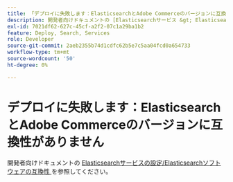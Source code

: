 ```yaml
---
title: 「デプロイに失敗します：ElasticsearchとAdobe Commerceのバージョンに互換性がありません」
description: 開発者向けドキュメントの [Elasticsearchサービス &gt; Elasticsearchソフトウェアの互換性の設定 ] （https://experienceleague.adobe.com/ja/docs/commerce-cloud-service/user-guide/configure/service/elasticsearch）を参照してください。
exl-id: 7021df62-627c-45cf-a2f2-07c1a29ba1b2
feature: Deploy, Search, Services
role: Developer
source-git-commit: 2aeb2355b74d1cdfc62b5e7c5aa04fcd0a654733
workflow-type: tm+mt
source-wordcount: '50'
ht-degree: 0%

---
```


# デプロイに失敗します：ElasticsearchとAdobe Commerceのバージョンに互換性がありません

開発者向けドキュメントの [Elasticsearchサービスの設定/Elasticsearchソフトウェアの互換性 ](https://experienceleague.adobe.com/ja/docs/commerce-cloud-service/user-guide/configure/service/elasticsearch) を参照してください。
